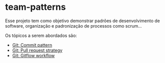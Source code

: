 # team-patterns

Esse projeto tem como objetivo demonstrar padrões de desenvolvimento de software, organização e padronização de processos como scrum...

Os tópicos a serem abordados são:

- [Git: Commit pattern](/git/commit-pattern.md)
- [Git: Pull request strategy](/git/pull-request-strategy.md)
- [Git: Gitflow workflow](/git/git-flow.md)

